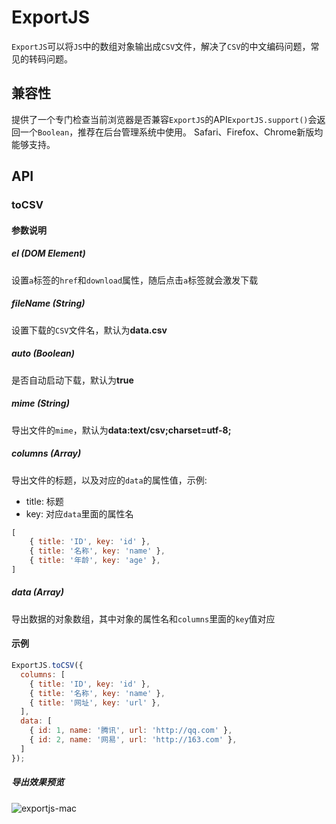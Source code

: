 # ExportJS
`ExportJS`可以将`JS`中的数组对象输出成`CSV`文件，解决了`CSV`的中文编码问题，常见的转码问题。

## 兼容性
提供了一个专门检查当前浏览器是否兼容`ExportJS`的API`ExportJS.support()`会返回一个`Boolean`，推荐在后台管理系统中使用。
Safari、Firefox、Chrome新版均能够支持。

## API

### toCSV

#### 参数说明

##### el (DOM Element)
设置`a`标签的`href`和`download`属性，随后点击`a`标签就会激发下载

##### fileName (String)
设置下载的`CSV`文件名，默认为**data.csv**

##### auto (Boolean)
是否自动启动下载，默认为**true**

##### mime (String)
导出文件的`mime`，默认为**data:text/csv;charset=utf-8;**

##### columns (Array)
导出文件的标题，以及对应的`data`的属性值，示例:

- title: 标题
- key: 对应`data`里面的属性名

```js
[
    { title: 'ID', key: 'id' },
    { title: '名称', key: 'name' },
    { title: '年龄', key: 'age' },
]
```

##### data (Array)
导出数据的对象数组，其中对象的属性名和`columns`里面的`key`值对应

#### 示例

```js
ExportJS.toCSV({
  columns: [
    { title: 'ID', key: 'id' },
    { title: '名称', key: 'name' },
    { title: '网址', key: 'url' },
  ],
  data: [
    { id: 1, name: '腾讯', url: 'http://qq.com' },
    { id: 2, name: '网易', url: 'http://163.com' },
  ]
});
```

##### 导出效果预览

![exportjs-mac](http://oap12gnk8.bkt.clouddn.com/exportjs-mac.png)
